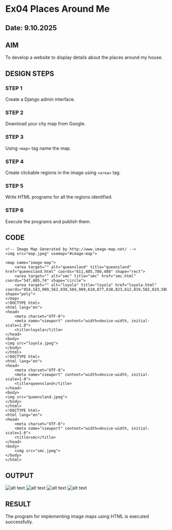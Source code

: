 # Ex04 Places Around Me
## Date: 9.10.2025

## AIM
To develop a website to display details about the places around my house.

## DESIGN STEPS

### STEP 1
Create a Django admin interface.

### STEP 2
Download your city map from Google.

### STEP 3
Using ```<map>``` tag name the map.

### STEP 4
Create clickable regions in the image using ```<area>``` tag.

### STEP 5
Write HTML programs for all the regions identified.

### STEP 6
Execute the programs and publish them.

## CODE
```
<!-- Image Map Generated by http://www.image-map.net/ -->
<img src="map.jpeg" usemap="#image-map">

<map name="image-map">
    <area target="" alt="queensland" title="queensland" href="queensland.html" coords="611,405,780,480" shape="rect">
    <area target="" alt="smc" title="smc" href="smc.html" coords="547,605,74" shape="circle">
    <area target="" alt="loyola" title="loyola" href="loyola.html" coords="854,543,909,562,930,584,909,610,877,638,823,612,819,582,819,580" shape="poly">
</map>
<!DOCTYPE html>
<html lang="en">
<head>
    <meta charset="UTF-8">
    <meta name="viewport" content="width=device-width, initial-scale=1.0">
    <title>loyola</title>
</head>
<body>
<img src="loyola.jpeg">  
</body>
</html>
<!DOCTYPE html>
<html lang="en">
<head>
    <meta charset="UTF-8">
    <meta name="viewport" content="width=device-width, initial-scale=1.0">
    <title>queensland</title>
</head>
<body>
<img src="queensland.jpeg">
</body>
</html>
<!DOCTYPE html>
<html lang="en">
<head>
    <meta charset="UTF-8">
    <meta name="viewport" content="width=device-width, initial-scale=1.0">
    <title>smc</title>
</head>
<body>
    <img src="smc.jpeg">
</body>
</html>
```

## OUTPUT

![alt text](smc.jpeg)
![alt text](<src 1.jpeg>)
![alt text](src2.jpeg)
![alt text](<src3 copy.jpeg>)







## RESULT
The program for implementing image maps using HTML is executed successfully.
